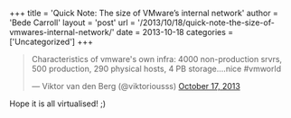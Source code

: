 +++
title = 'Quick Note: The size of VMware’s internal network'
author = 'Bede Carroll'
layout = 'post'
url = '/2013/10/18/quick-note-the-size-of-vmwares-internal-network/'
date = 2013-10-18
categories = ['Uncategorized']
+++

> Characteristics of vmware's own infra: 4000 non-production srvrs, 500
> production, 290 physical hosts, 4 PB storage....nice #vmworld
>
> &mdash; Viktor van den Berg (@viktoriousss) [October 17, 2013](https://twitter.com/viktoriousss/statuses/390738839729623040)

Hope it is all virtualised! ;)
